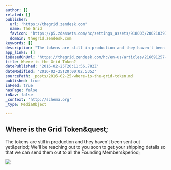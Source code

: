 ```yaml
---
author: []
related: []
publisher:
  url: 'https://thegrid.zendesk.com'
  name: The Grid
  favicon: 'https://p5.zdassets.com/hc/settings_assets/918003/200210397/dRz4TsHGBC6P9yOx0Yro6A-the_grid.png'
  domain: thegrid.zendesk.com
keywords: []
description: "The tokens are still in production and they haven't been sent out yet. We'll be reaching out to you soon to get your shipping details so that we can send them out to all the Founding Members."
app_links: []
isBasedOnUrl: 'https://thegrid.zendesk.com/hc/en-us/articles/216691257-Where-is-the-Grid-Token-'
title: Where is the Grid Token?
datePublished: '2016-02-25T20:11:56.782Z'
dateModified: '2016-02-25T20:00:02.535Z'
sourcePath: _posts/2016-02-25-where-is-the-grid-token.md
published: true
inFeed: true
hasPage: false
inNav: false
_context: 'http://schema.org'
_type: MediaObject

---
```

<article style=""><h1>Where is the Grid Token&amp;quest;</h1><p>The tokens are still in production and they haven't been sent out yet&amp;period; We'll be reaching out to you soon to get your shipping details so that we can send them out to all the Founding Members&amp;period;</p><img src="http://p5.zdassets.com/hc/settings_assets/918003/200210397/aAJ95pUCM7fcQFw6Chu4TA-the_grid.png" /></article>